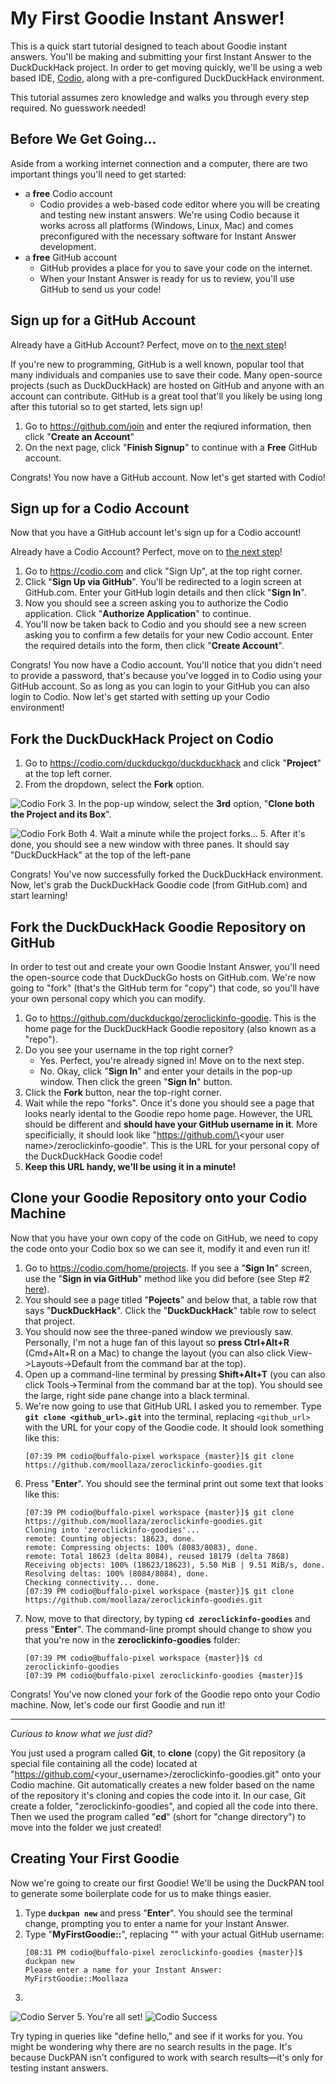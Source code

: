 # My First Goodie Instant Answer!

This is a quick start tutorial designed to teach about Goodie instant answers. You'll be making and submitting your first Instant Answer to the DuckDuckHack project. In order to get moving quickly, we'll be using a web based IDE, [Codio](https://codio.com), along with a pre-configured DuckDuckHack environment.

This tutorial assumes zero knowledge and walks you through every step required. No guesswork needed!


## Before We Get Going...

Aside from a working internet connection and a computer, there are two important things you'll need to get started:

- a **free** Codio account
    + Codio provides a web-based code editor where you will be creating and testing new instant answers. We're using Codio because it works across all platforms (Windows, Linux, Mac) and comes preconfigured with the necessary software for Instant Answer development.
- a **free** GitHub account
    + GitHub provides a place for you to save your code on the internet.
    + When your Instant Answer is ready for us to review, you'll use GitHub to send us your code!


## Sign up for a GitHub Account

Already have a GitHub Account? Perfect, move on to [the next step](#setup_codio_environment)!

If you're new to programming, GitHub is a well known, popular tool that many individuals and companies use to save their code. Many open-source projects (such as DuckDuckHack) are hosted on GitHub and anyone with an account can contribute. GitHub is a great tool that'll you likely be using long after this tutorial so to get started, lets sign up!

1. Go to https://github.com/join and enter the reqiured information, then click "**Create an Account**"
2. On the next page, click "**Finish Signup**" to continue with a **Free**
GitHub account.

Congrats! You now have a GitHub account. Now let's get started with Codio!


## Sign up for a Codio Account

Now that you have a GitHub account let's sign up for a Codio account!

Already have a Codio Account? Perfect, move on to [the next step](#fork_the_duckduckhack_project_on_codio)!

1. Go to https://codio.com and click "Sign Up", at the top right corner.
2. Click "**Sign Up via GitHub**". You'll be redirected to a login screen at GitHub.com. Enter your GitHub login details and then click "**Sign In**".
3. Now you should see a screen asking you to authorize the Codio application. Click "**Authorize Application**" to continue.
4. You'll now be taken back to Codio and you should see a new screen asking you to confirm a few details for your new Codio account. Enter the required details into the form, then click "**Create Account**".

Congrats! You now have a Codio account. You'll notice that you didn't need to provide a password, that's because you've logged in to Codio using your GitHub account. So as long as you can login to your GitHub you can also login to Codio. Now let's get started with setting up your Codio environment!


## Fork the DuckDuckHack Project on Codio

1. Go to https://codio.com/duckduckgo/duckduckhack and click "**Project**" at the top left corner.
2. From the dropdown, select the **Fork** option.

![Codio Fork](https://raw.githubusercontent.com/duckduckgo/duckduckgo-documentation/master/duckpan/assets/codio_fork.png)
3. In the pop-up window, select the **3rd** option, "**Clone both the Project and its Box**".

![Codio Fork Both](https://raw.githubusercontent.com/duckduckgo/duckduckgo-documentation/master/duckpan/assets/codio_fork_both.png)
4. Wait a minute while the project forks...
5. After it's done, you should see a new window with three panes. It should say "DuckDuckHack" at the top of the left-pane

Congrats! You've now successfully forked the DuckDuckHack environment. Now, let's grab the DuckDuckHack Goodie code (from GitHub.com) and start learning!


## Fork the DuckDuckHack Goodie Repository on GitHub

In order to test out and create your own Goodie Instant Answer, you'll need the open-source code that DuckDuckGo hosts on GitHub.com. We're now going to "fork" (that's the GitHub term for "copy") that code, so you'll have your own personal copy which you can modify.

1. Go to https://github.com/duckduckgo/zeroclickinfo-goodie. This is the home page for the DuckDuckHack Goodie repository (also known as a "repo").
2. Do you see your username in the top right corner?
    - Yes. Perfect, you're already signed in! Move on to the next step.
    - No. Okay, click "**Sign In**" and enter your details in the pop-up window. Then click the green "**Sign In**" button.
2. Click the **Fork** button, near the top-right corner.
3. Wait while the repo "forks". Once it's done you should see a page that looks nearly idental to the Goodie repo home page. However, the URL should be different and **should have your GitHub username in it**. More specificially, it should look like "https://github.com/\<your user name\>/zeroclickinfo-goodie". This is the URL for your personal copy of the DuckDuckHack Goodie code!
4. **Keep this URL handy, we'll be using it in a minute!**


## Clone your Goodie Repository onto your Codio Machine

Now that you have your own copy of the code on GitHub, we need to copy the code onto your Codio box so we can see it, modify it and even run it!

1. Go to https://codio.com/home/projects. If you see a "**Sign In**" screen, use the "**Sign in via GitHub**" method like you did before (see Step #2 [here](#sign_up_for_a_codio_account)).
2. You should see a page titled "**Pojects**" and below that, a table row that says "**DuckDuckHack**". Click the "**DuckDuckHack**" table row to select that project.
3. You should now see the three-paned window we previously saw. Personally, I'm not a huge fan of this layout so **press Ctrl+Alt+R** (Cmd+Alt+R on a Mac) to change the layout (you can also click View->Layouts->Default from the command bar at the top).
4. Open up a command-line terminal by pressing **Shift+Alt+T** (you can also click Tools->Terminal from the command bar at the top). You should see the large, right side pane change into a black terminal.
5. We're now going to use that GitHub URL I asked you to remember. Type **`git clone <github_url>.git`** into the terminal, replacing `<github_url>` with the URL for your copy of the Goodie code. It should look something like this:
    ```
    [07:39 PM codio@buffalo-pixel workspace {master}]$ git clone https://github.com/moollaza/zeroclickinfo-goodies.git
    ```
6. Press "**Enter**". You should see the terminal print out some text that looks like this:
    ```
    [07:39 PM codio@buffalo-pixel workspace {master}]$ git clone https://github.com/moollaza/zeroclickinfo-goodies.git
    Cloning into 'zeroclickinfo-goodies'...
    remote: Counting objects: 18623, done.
    remote: Compressing objects: 100% (8083/8083), done.
    remote: Total 18623 (delta 8084), reused 18179 (delta 7868)
    Receiving objects: 100% (18623/18623), 5.50 MiB | 9.51 MiB/s, done.
    Resolving deltas: 100% (8084/8084), done.
    Checking connectivity... done.
    [07:39 PM codio@buffalo-pixel workspace {master}]$ git clone https://github.com/moollaza/zeroclickinfo-goodies.git
    ```
7. Now, move to that directory, by typing **`cd zeroclickinfo-goodies`** and press "**Enter**". The command-line prompt should change to show you that you're now in the **zeroclickinfo-goodies** folder:
    ```
    [07:39 PM codio@buffalo-pixel workspace {master}]$ cd zeroclickinfo-goodies
    [07:39 PM codio@buffalo-pixel zeroclickinfo-goodies {master}]$
    ```

Congrats! You've now cloned your fork of the Goodie repo onto your Codio machine. Now, let's code our first Goodie and run it!

------

*Curious to know what we just did?*

You just used a program called **Git**, to **clone** (copy) the Git repository (a special file containing all the code) located at "https://github.com/<your_username>/zeroclickinfo-goodies.git" onto your Codio machine. Git automatically creates a new folder based on the name of the repository it's cloning and copies the code into it. In our case, Git create a folder, "zeroclickinfo-goodies", and copied all the code into there. Then we used the program called "**cd**" (short for "change directory") to move into the folder we just created!


## Creating Your First Goodie

Now we're going to create our first Goodie! We'll be using the DuckPAN tool to generate some boilerplate code for us to make things easier.

<!-- Note: At this point you should be in the root of the **"zeroclickinfo-goodies"** repository, which is where we left off in the last section. -->

1. Type **`duckpan new`** and press "**Enter**". You should see the terminal change, prompting you to enter a name for your Instant Answer.
2. Type "**MyFirstGoodie::<your GitHub username>**", replacing "<your GitHub username>" with your actual GitHub username:
    ```
    [08:31 PM codio@buffalo-pixel zeroclickinfo-goodies {master}]$ duckpan new
    Please enter a name for your Instant Answer: MyFirstGoodie::Moollaza
    ```
3. 



![Codio Server](https://raw.githubusercontent.com/duckduckgo/duckduckgo-documentation/master/duckpan/assets/codio_server.png)
5. You're all set!
![Codio Success](https://raw.githubusercontent.com/duckduckgo/duckduckgo-documentation/master/duckpan/assets/codio_success.png)

Try typing in queries like "define hello," and see if it works for you. You might be wondering why there are no search results in the page. It's because DuckPAN isn't configured to work with search results—it's only for testing instant answers.
